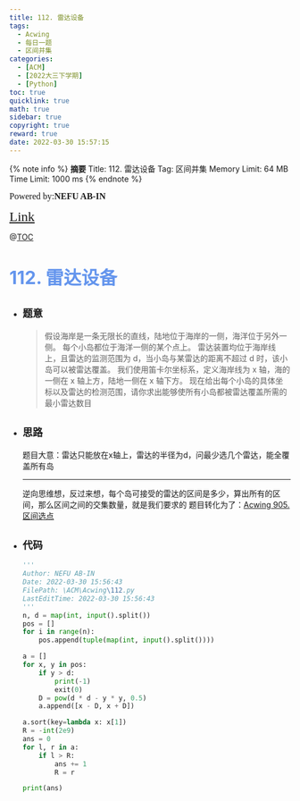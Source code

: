 ```yaml
---
title: 112. 雷达设备
tags:
  - Acwing
  - 每日一题
  - 区间并集
categories:
  - [ACM]
  - [2022大三下学期]
  - [Python]
toc: true
quicklink: true
math: true
sidebar: true
copyright: true
reward: true
date: 2022-03-30 15:57:15
---
```



{% note info %}
**摘要**
Title: 112. 雷达设备
Tag: 区间并集
Memory Limit: 64 MB
Time Limit: 1000 ms
{% endnote %}
<!-- more -->

<font size=3 face=楷体>Powered by:**NEFU AB-IN**</font>

<font color=#FFA500 size=5 face=楷体>[Link](https://www.acwing.com/problem/content/description/114/)</font>

@[TOC](文章目录)

# <font color=#6495ED size=6>112. 雷达设备</font>

* ## <font size=4 face=粗体>题意</font>

  >假设海岸是一条无限长的直线，陆地位于海岸的一侧，海洋位于另外一侧。
  >每个小岛都位于海洋一侧的某个点上。
  >雷达装置均位于海岸线上，且雷达的监测范围为 d，当小岛与某雷达的距离不超过 d 时，该小岛可以被雷达覆盖。
  >我们使用笛卡尔坐标系，定义海岸线为 x 轴，海的一侧在 x 轴上方，陆地一侧在 x 轴下方。
  >现在给出每个小岛的具体坐标以及雷达的检测范围，请你求出能够使所有小岛都被雷达覆盖所需的最小雷达数目

* ## <font size=4 face=粗体>思路</font>

  题目大意：雷达只能放在x轴上，雷达的半径为d，问最少选几个雷达，能全覆盖所有岛

  ****

  逆向思维想，反过来想，每个岛可接受的雷达的区间是多少，算出所有的区间，那么区间之间的交集数量，就是我们要求的
  题目转化为了：[Acwing 905. 区间选点](https://www.acwing.com/problem/content/description/907/)

* ## <font size=4 face=粗体>代码</font>

  ```python
  '''
  Author: NEFU AB-IN
  Date: 2022-03-30 15:56:43
  FilePath: \ACM\Acwing\112.py
  LastEditTime: 2022-03-30 15:56:43
  '''
  n, d = map(int, input().split())
  pos = []
  for i in range(n):
      pos.append(tuple(map(int, input().split())))

  a = []
  for x, y in pos:
      if y > d:
          print(-1)
          exit(0)
      D = pow(d * d - y * y, 0.5)
      a.append([x - D, x + D])

  a.sort(key=lambda x: x[1])
  R = -int(2e9)
  ans = 0
  for l, r in a:
      if l > R:
          ans += 1
          R = r

  print(ans)
  ```